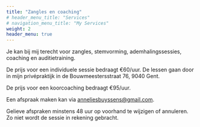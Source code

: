 ```yaml
---
title: "Zangles en coaching"
# header_menu_title: "Services"
# navigation_menu_title: "My Services"
weight: 2
header_menu: true
---
```



Je kan bij mij terecht voor zangles, stemvorming, ademhalingssessies, coaching en auditietraining.

De prijs voor een individuele sessie bedraagt €60/uur.
De lessen gaan door in mijn privépraktijk in de Bouwmeestersstraat 76, 9040 Gent.

De prijs voor een koorcoaching bedraagt €95/uur.

Een afspraak maken kan via [anneliesbuyssens@gmail.com](mailto:anneliesbuyssens@gmail.com).

Gelieve afspraken minstens 48 uur op voorhand te wijzigen of annuleren. Zo niet wordt de sessie in rekening gebracht.
